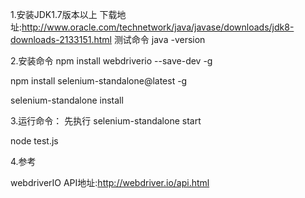 1.安装JDK1.7版本以上
下载地址:http://www.oracle.com/technetwork/java/javase/downloads/jdk8-downloads-2133151.html
测试命令 java -version

2.安装命令
npm install webdriverio --save-dev -g

npm install selenium-standalone@latest -g

selenium-standalone install

3.运行命令：
先执行
selenium-standalone start




node test.js

4.参考

webdriverIO API地址:http://webdriver.io/api.html